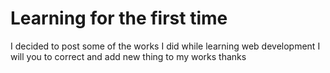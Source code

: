 # Learning for the first time
I decided to post some of the works I did while learning web development 
I will you to correct and add new thing to my works thanks 
